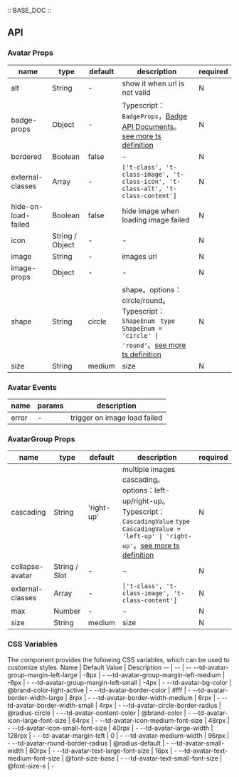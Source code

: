 :: BASE_DOC ::

## API
### Avatar Props

name | type | default | description | required
-- | -- | -- | -- | --
alt | String | - | show it when url is not valid | N
badge-props | Object | - | Typescript：`BadgeProps`，[Badge API Documents](./badge?tab=api)。[see more ts definition](https://github.com/Tencent/tdesign-miniprogram/tree/develop/src/avatar/type.ts) | N
bordered | Boolean | false | \- | N
external-classes | Array | - | `['t-class', 't-class-image', 't-class-icon', 't-class-alt', 't-class-content']` | N
hide-on-load-failed | Boolean | false | hide image when loading image failed | N
icon | String / Object | - | \- | N
image | String | - | images url | N
image-props | Object | - | \- | N
shape | String | circle | shape。options：circle/round。Typescript：`ShapeEnum ` `type ShapeEnum = 'circle' \| 'round'`。[see more ts definition](https://github.com/Tencent/tdesign-miniprogram/tree/develop/src/avatar/type.ts) | N
size | String | medium | size | N

### Avatar Events

name | params | description
-- | -- | --
error | \- | trigger on image load failed

### AvatarGroup Props

name | type | default | description | required
-- | -- | -- | -- | --
cascading | String | 'right-up' | multiple images cascading。options：left-up/right-up。Typescript：`CascadingValue` `type CascadingValue = 'left-up' \| 'right-up'`。[see more ts definition](https://github.com/Tencent/tdesign-miniprogram/tree/develop/src/avatar-group/type.ts) | N
collapse-avatar | String / Slot | - | \- | N
external-classes | Array | - | `['t-class', 't-class-image', 't-class-content']` | N
max | Number | - | \- | N
size | String | medium | size | N


### CSS Variables
The component provides the following CSS variables, which can be used to customize styles.
Name | Default Value | Description 
-- | -- | --
--td-avatar-group-margin-left-large | -8px | - 
--td-avatar-group-margin-left-medium | -6px | - 
--td-avatar-group-margin-left-small | -4px | - 
--td-avatar-bg-color | @brand-color-light-active | - 
--td-avatar-border-color | #fff | - 
--td-avatar-border-width-large | 8rpx | - 
--td-avatar-border-width-medium | 6rpx | - 
--td-avatar-border-width-small | 4rpx | - 
--td-avatar-circle-border-radius | @radius-circle | - 
--td-avatar-content-color | @brand-color | - 
--td-avatar-icon-large-font-size | 64rpx | - 
--td-avatar-icon-medium-font-size | 48rpx | - 
--td-avatar-icon-small-font-size | 40rpx | - 
--td-avatar-large-width | 128rpx | - 
--td-avatar-margin-left | 0 | - 
--td-avatar-medium-width | 96rpx | - 
--td-avatar-round-border-radius | @radius-default | - 
--td-avatar-small-width | 80rpx | - 
--td-avatar-text-large-font-size | 16px | - 
--td-avatar-text-medium-font-size | @font-size-base | - 
--td-avatar-text-small-font-size | @font-size-s | - 
